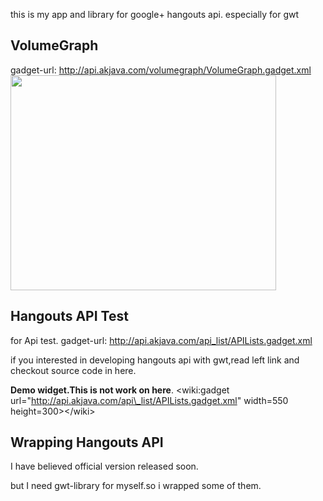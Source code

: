 
this is my app and library for google+ hangouts api.
especially for gwt
## VolumeGraph ##
gadget-url:
http://api.akjava.com/volumegraph/VolumeGraph.gadget.xml
<a href='http://www.youtube.com/watch?feature=player_embedded&v=6LCop7tKjew' target='_blank'><img src='http://img.youtube.com/vi/6LCop7tKjew/0.jpg' width='425' height=344 /></a>

## Hangouts API Test ##
for Api test.
gadget-url:
http://api.akjava.com/api_list/APILists.gadget.xml

if you interested in developing hangouts api with gwt,read left link and checkout source code in here.

**Demo widget.This is not work on here**.
&lt;wiki:gadget url="http://api.akjava.com/api\_list/APILists.gadget.xml" width=550 height=300&gt;&lt;/wiki&gt;
## Wrapping Hangouts API ##
I have believed official version released soon.

but I need gwt-library for myself.so i wrapped some of them.